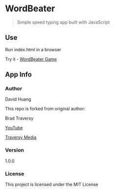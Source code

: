 # WordBeater

> Simple speed typing app built with JavaScript

## Use

Run index.html in a browser

Try it - [WordBeater Game](https://bradtraversy.github.io/wordbeater)

## App Info

### Author
David Huang

This repo is forked from original author:

Brad Traversy 

[YouTube](https://www.youtube.com/channel/UC29ju8bIPH5as8OGnQzwJyA)

[Traversy Media](http://www.traversymedia.com)

### Version

1.0.0

### License

This project is licensed under the MIT License
